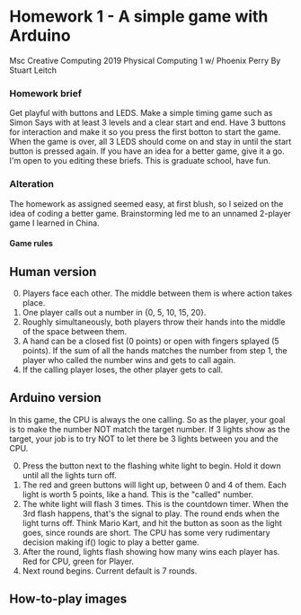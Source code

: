 # Homework 1 - A simple game with Arduino
Msc Creative Computing 2019
Physical Computing 1 w/ Phoenix Perry
By Stuart Leitch

### Homework brief
Get playful with buttons and LEDS. Make a simple timing game such as Simon Says with at least 3 levels and a clear start and end. Have 3 buttons for interaction and make it so you press the first botton to start the game. When the game is over, all 3 LEDS should come on and stay in until the start button is pressed again. If you have an idea for a better game, give it a go. I'm open to you editing these briefs. This is graduate school, have fun.

### Alteration
The homework as assigned seemed easy, at first blush, so I seized on the idea of coding a better game. Brainstorming led me to an unnamed 2-player game I learned in China. 

#### Game rules
Human version
---
0. Players face each other. The middle between them is where action takes place.
1. One player calls out a number in {0, 5, 10, 15, 20}.
2. Roughly simultaneously, both players throw their hands into the middle of the space between them.
3. A hand can be a closed fist (0 points) or open with fingers splayed (5 points). If the sum of all the hands matches the number from step 1, the player who called the number wins and gets to call again. 
4. If the calling player loses, the other player gets to call.

Arduino version
---
In this game, the CPU is always the one calling. So as the player, your goal is to make the number NOT match the target number. If 3 lights show as the target, your job is to try NOT to let there be 3 lights between you and the CPU.

0. Press the button next to the flashing white light to begin. Hold it down until all the lights turn off.
1. The red and green buttons will light up, between 0 and 4 of them. Each light is worth 5 points, like a hand. This is the "called" number.
2. The white light will flash 3 times. This is the countdown timer. When the 3rd flash happens, that's the signal to play. The round ends when the light turns off. Think Mario Kart, and hit the button as soon as the light goes, since rounds are short. The CPU has some very rudimentary decision making if() logic to play a better game.
3. After the round, lights flash showing how many wins each player has. Red for CPU, green for Player.
4. Next round begins. Current default is 7 rounds.

How-to-play images
---
